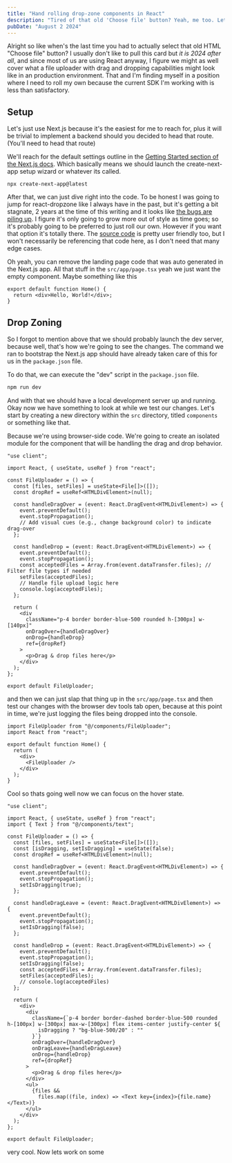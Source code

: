 ```yaml
---
title: "Hand rolling drop-zone components in React"
description: "Tired of that old 'Choose file' button? Yeah, me too. Let's build a proper drag-and-drop file uploader in React because it's 2024 and we deserve better UX than clicking tiny buttons like savages."
pubDate: "August 2 2024"
---
```


Alright so like when's the last time you had to actually select that old HTML "Choose file" button? I usually don't like to pull this card but _it is 2024 after all_, and since most of us are using React anyway, I figure we might as well cover what a file uploader with drag and dropping capabilities might look like in an production environment. That and I'm finding myself in a position where I need to roll my own because the current SDK I'm working with is less than satisfactory.

## Setup

Let's just use Next.js because it's the easiest for me to reach for, plus it will be trivial to implement a backend should you decided to head that route. (You'll need to head that route)

We'll reach for the default settings outline in the [Getting Started section of the Next.js docs](https://nextjs.org/docs/getting-started/installation). Which basically means we should launch the create-next-app setup wizard or whatever its called.

```shell
npx create-next-app@latest
```

After that, we can just dive right into the code. To be honest I was going to jump for react-dropzone like I always have in the past, but it's getting a bit stagnate, 2 years at the time of this writing and it looks like [the bugs are piling up](https://github.com/react-dropzone/react-dropzone/issues?q=is%3Aissue+is%3Aopen+BUG). I figure it's only going to grow more out of style as time goes; so it's probably going to be preferred to just roll our own. However if you want that option it's totally there. The [source code](https://github.com/react-dropzone/react-dropzone) is pretty user friendly too, but I won't necessarily be referencing that code here, as I don't need that many edge cases.

Oh yeah, you can remove the landing page code that was auto generated in the Next.js app. All that stuff in the `src/app/page.tsx` yeah we just want the empty component. Maybe something like this

```tsx
export default function Home() {
  return <div>Hello, World!</div>;
}
```

## Drop Zoning

So I forgot to mention above that we should probably launch the dev server, because well, that's how we're going to see the changes. The command we ran to bootstrap the Next.js app should have already taken care of this for us in the `package.json` file.

To do that, we can execute the "dev" script in the `package.json` file.

```sh
npm run dev
```

And with that we should have a local development server up and running. Okay now we have something to look at while we test our changes. Let's start by creating a new directory within the `src` directory, titled `components` or something like that.

Because we're using browser-side code. We're going to create an isolated module for the component that will be handling the drag and drop behavior.

```tsx
"use client";

import React, { useState, useRef } from "react";

const FileUploader = () => {
  const [files, setFiles] = useState<File[]>([]);
  const dropRef = useRef<HTMLDivElement>(null);

  const handleDragOver = (event: React.DragEvent<HTMLDivElement>) => {
    event.preventDefault();
    event.stopPropagation();
    // Add visual cues (e.g., change background color) to indicate drag-over
  };

  const handleDrop = (event: React.DragEvent<HTMLDivElement>) => {
    event.preventDefault();
    event.stopPropagation();
    const acceptedFiles = Array.from(event.dataTransfer.files); // Filter file types if needed
    setFiles(acceptedFiles);
    // Handle file upload logic here
    console.log(acceptedFiles);
  };

  return (
    <div
      className="p-4 border border-blue-500 rounded h-[300px] w-[140px]"
      onDragOver={handleDragOver}
      onDrop={handleDrop}
      ref={dropRef}
    >
      <p>Drag & drop files here</p>
    </div>
  );
};

export default FileUploader;
```

and then we can just slap that thing up in the `src/app/page.tsx` and then test our changes with the browser dev tools tab open, because at this point in time, we're just logging the files being dropped into the console.

```tsx
import FileUploader from "@/components/FileUploader";
import React from "react";

export default function Home() {
  return (
    <div>
      <FileUploader />
    </div>
  );
}
```

Cool so thats going well now we can focus on the hover state.

```tsx
"use client";

import React, { useState, useRef } from "react";
import { Text } from "@/components/text";

const FileUploader = () => {
  const [files, setFiles] = useState<File[]>([]);
  const [isDragging, setIsDragging] = useState(false);
  const dropRef = useRef<HTMLDivElement>(null);

  const handleDragOver = (event: React.DragEvent<HTMLDivElement>) => {
    event.preventDefault();
    event.stopPropagation();
    setIsDragging(true);
  };

  const handleDragLeave = (event: React.DragEvent<HTMLDivElement>) => {
    event.preventDefault();
    event.stopPropagation();
    setIsDragging(false);
  };

  const handleDrop = (event: React.DragEvent<HTMLDivElement>) => {
    event.preventDefault();
    event.stopPropagation();
    setIsDragging(false);
    const acceptedFiles = Array.from(event.dataTransfer.files);
    setFiles(acceptedFiles);
    // console.log(acceptedFiles)
  };

  return (
    <div>
      <div
        className={`p-4 border border-dashed border-blue-500 rounded h-[100px] w-[300px] max-w-[300px] flex items-center justify-center ${
          isDragging ? "bg-blue-500/20" : ""
        }`}
        onDragOver={handleDragOver}
        onDragLeave={handleDragLeave}
        onDrop={handleDrop}
        ref={dropRef}
      >
        <p>Drag & drop files here</p>
      </div>
      <ul>
        {files &&
          files.map((file, index) => <Text key={index}>{file.name}</Text>)}
      </ul>
    </div>
  );
};

export default FileUploader;
```

very cool. Now lets work on some
